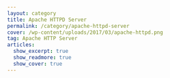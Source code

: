 ```yaml
---
layout: category
title: Apache HTTPD Server
permalink: /category/apache-httpd-server
cover: /wp-content/uploads/2017/03/apache-httpd.png
tag: Apache HTTP Server
articles:
  show_excerpt: true
  show_readmore: true
  show_cover: true
---
```

